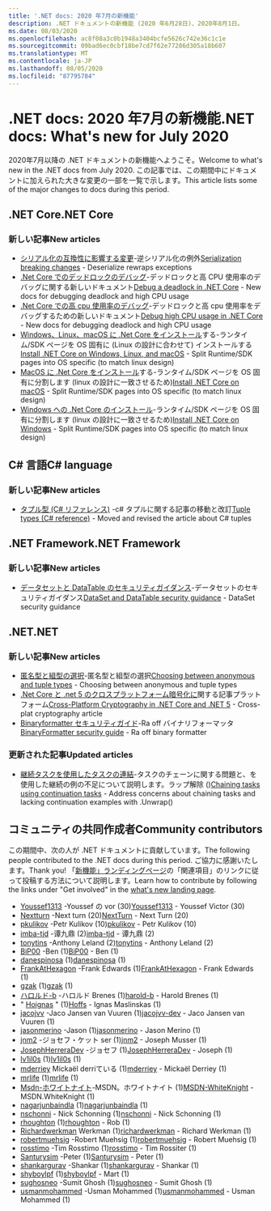 ```yaml
---
title: '.NET docs: 2020 年7月の新機能'
description: .NET ドキュメントの新機能 (2020 年6月28日)、2020年8月1日。
ms.date: 08/03/2020
ms.openlocfilehash: ac8f08a3c0b1948a3404bcfe5626c742e36c1c1e
ms.sourcegitcommit: 09bad6ec0cbf18be7cd7f62e77286d305a18b607
ms.translationtype: MT
ms.contentlocale: ja-JP
ms.lasthandoff: 08/05/2020
ms.locfileid: "87795784"
---
```

# <a name="net-docs-whats-new-for-july-2020"></a><span data-ttu-id="50e37-103">.NET docs: 2020 年7月の新機能</span><span class="sxs-lookup"><span data-stu-id="50e37-103">.NET docs: What's new for July 2020</span></span>

<span data-ttu-id="50e37-104">2020年7月以降の .NET ドキュメントの新機能へようこそ。</span><span class="sxs-lookup"><span data-stu-id="50e37-104">Welcome to what's new in the .NET docs from July 2020.</span></span> <span data-ttu-id="50e37-105">この記事では、この期間中にドキュメントに加えられた大きな変更の一部を一覧で示します。</span><span class="sxs-lookup"><span data-stu-id="50e37-105">This article lists some of the major changes to docs during this period.</span></span>

## <a name="net-core"></a><span data-ttu-id="50e37-106">.NET Core</span><span class="sxs-lookup"><span data-stu-id="50e37-106">.NET Core</span></span>

### <a name="new-articles"></a><span data-ttu-id="50e37-107">新しい記事</span><span class="sxs-lookup"><span data-stu-id="50e37-107">New articles</span></span>

- <span data-ttu-id="50e37-108">[シリアル化の互換性に影響する変更](/dotnet/core/compatibility/serialization)-逆シリアル化の例外</span><span class="sxs-lookup"><span data-stu-id="50e37-108">[Serialization breaking changes](/dotnet/core/compatibility/serialization) - Deserialize rewraps exceptions</span></span>
- <span data-ttu-id="50e37-109">[.Net Core でのデッドロックのデバッグ](/dotnet/core/diagnostics/debug-deadlock)-デッドロックと高 CPU 使用率のデバッグに関する新しいドキュメント</span><span class="sxs-lookup"><span data-stu-id="50e37-109">[Debug a deadlock in .NET Core](/dotnet/core/diagnostics/debug-deadlock) - New docs for debugging deadlock and high CPU usage</span></span>
- <span data-ttu-id="50e37-110">[.Net Core での高 cpu 使用率のデバッグ](/dotnet/core/diagnostics/debug-highcpu)-デッドロックと高 cpu 使用率をデバッグするための新しいドキュメント</span><span class="sxs-lookup"><span data-stu-id="50e37-110">[Debug high CPU usage in .NET Core](/dotnet/core/diagnostics/debug-highcpu) - New docs for debugging deadlock and high CPU usage</span></span>
- <span data-ttu-id="50e37-111">[Windows、Linux、macOS に .Net Core をインストール](/dotnet/core/install/index)する-ランタイム/SDK ページを OS 固有に (Linux の設計に合わせて) インストールする</span><span class="sxs-lookup"><span data-stu-id="50e37-111">[Install .NET Core on Windows, Linux, and macOS](/dotnet/core/install/index) - Split Runtime/SDK pages into OS specific (to match linux design)</span></span>
- <span data-ttu-id="50e37-112">[MacOS に .Net Core をインストール](/dotnet/core/install/macos)する-ランタイム/SDK ページを OS 固有に分割します (linux の設計に一致させるため)</span><span class="sxs-lookup"><span data-stu-id="50e37-112">[Install .NET Core on macOS](/dotnet/core/install/macos) - Split Runtime/SDK pages into OS specific (to match linux design)</span></span>
- <span data-ttu-id="50e37-113">[Windows への .Net Core のインストール](/dotnet/core/install/windows)-ランタイム/SDK ページを OS 固有に分割します (linux の設計に一致させるため)</span><span class="sxs-lookup"><span data-stu-id="50e37-113">[Install .NET Core on Windows](/dotnet/core/install/windows) - Split Runtime/SDK pages into OS specific (to match linux design)</span></span>

## <a name="c-language"></a><span data-ttu-id="50e37-114">C# 言語</span><span class="sxs-lookup"><span data-stu-id="50e37-114">C# language</span></span>

### <a name="new-articles"></a><span data-ttu-id="50e37-115">新しい記事</span><span class="sxs-lookup"><span data-stu-id="50e37-115">New articles</span></span>

- <span data-ttu-id="50e37-116">[タプル型 (C# リファレンス)](/dotnet/csharp/language-reference/builtin-types/value-tuples) -c# タプルに関する記事の移動と改訂</span><span class="sxs-lookup"><span data-stu-id="50e37-116">[Tuple types (C# reference)](/dotnet/csharp/language-reference/builtin-types/value-tuples) - Moved and revised the article about C# tuples</span></span>

## <a name="net-framework"></a><span data-ttu-id="50e37-117">.NET Framework</span><span class="sxs-lookup"><span data-stu-id="50e37-117">.NET Framework</span></span>

### <a name="new-articles"></a><span data-ttu-id="50e37-118">新しい記事</span><span class="sxs-lookup"><span data-stu-id="50e37-118">New articles</span></span>

- <span data-ttu-id="50e37-119">[データセットと DataTable のセキュリティガイダンス](/dotnet/framework/data/adonet/dataset-datatable-dataview/security-guidance)-データセットのセキュリティガイダンス</span><span class="sxs-lookup"><span data-stu-id="50e37-119">[DataSet and DataTable security guidance](/dotnet/framework/data/adonet/dataset-datatable-dataview/security-guidance) - DataSet security guidance</span></span>

## <a name="net"></a><span data-ttu-id="50e37-120">.NET</span><span class="sxs-lookup"><span data-stu-id="50e37-120">.NET</span></span>

### <a name="new-articles"></a><span data-ttu-id="50e37-121">新しい記事</span><span class="sxs-lookup"><span data-stu-id="50e37-121">New articles</span></span>

- <span data-ttu-id="50e37-122">[匿名型と組型の選択](/dotnet/standard/design-guidelines/choosing-between-anonymous-and-tuple)-匿名型と組型の選択</span><span class="sxs-lookup"><span data-stu-id="50e37-122">[Choosing between anonymous and tuple types](/dotnet/standard/design-guidelines/choosing-between-anonymous-and-tuple) - Choosing between anonymous and tuple types</span></span>
- <span data-ttu-id="50e37-123">[.Net Core と .net 5 のクロスプラットフォーム暗号化に](/dotnet/standard/security/cross-platform-cryptography)関する記事プラットフォーム</span><span class="sxs-lookup"><span data-stu-id="50e37-123">[Cross-Platform Cryptography in .NET Core and .NET 5](/dotnet/standard/security/cross-platform-cryptography) - Cross-plat cryptography article</span></span>
- <span data-ttu-id="50e37-124">[Binaryformatter セキュリティガイド](/dotnet/standard/serialization/binaryformatter-security-guide)-Ra off バイナリフォーマッタ</span><span class="sxs-lookup"><span data-stu-id="50e37-124">[BinaryFormatter security guide](/dotnet/standard/serialization/binaryformatter-security-guide) - Ra off binary formatter</span></span>

### <a name="updated-articles"></a><span data-ttu-id="50e37-125">更新された記事</span><span class="sxs-lookup"><span data-stu-id="50e37-125">Updated articles</span></span>

- <span data-ttu-id="50e37-126">[継続タスクを使用したタスクの連結](/dotnet/standard/parallel-programming/chaining-tasks-by-using-continuation-tasks)-タスクのチェーンに関する問題と、を使用した継続の例の不足について説明します。ラップ解除 ()</span><span class="sxs-lookup"><span data-stu-id="50e37-126">[Chaining tasks using continuation tasks](/dotnet/standard/parallel-programming/chaining-tasks-by-using-continuation-tasks) - Address concerns about chaining tasks and lacking continuation examples with .Unwrap()</span></span>

## <a name="community-contributors"></a><span data-ttu-id="50e37-127">コミュニティの共同作成者</span><span class="sxs-lookup"><span data-stu-id="50e37-127">Community contributors</span></span>

<span data-ttu-id="50e37-128">この期間中、次の人が .NET ドキュメントに貢献しています。</span><span class="sxs-lookup"><span data-stu-id="50e37-128">The following people contributed to the .NET docs during this period.</span></span> <span data-ttu-id="50e37-129">ご協力に感謝いたします。</span><span class="sxs-lookup"><span data-stu-id="50e37-129">Thank you!</span></span> <span data-ttu-id="50e37-130">「[新機能」ランディングページ](index.yml)の「関連項目」のリンクに従って投稿する方法について説明します。</span><span class="sxs-lookup"><span data-stu-id="50e37-130">Learn how to contribute by following the links under "Get involved" in the [what's new landing page](index.yml).</span></span>

- <span data-ttu-id="50e37-131">[Youssef1313](https://github.com/Youssef1313) -Youssef の vor (30)</span><span class="sxs-lookup"><span data-stu-id="50e37-131">[Youssef1313](https://github.com/Youssef1313) - Youssef Victor (30)</span></span>
- <span data-ttu-id="50e37-132">[Nextturn](https://github.com/NextTurn) -Next turn (20)</span><span class="sxs-lookup"><span data-stu-id="50e37-132">[NextTurn](https://github.com/NextTurn) - Next Turn (20)</span></span>
- <span data-ttu-id="50e37-133">[pkulikov](https://github.com/pkulikov) -Petr Kulikov (10)</span><span class="sxs-lookup"><span data-stu-id="50e37-133">[pkulikov](https://github.com/pkulikov) - Petr Kulikov (10)</span></span>
- <span data-ttu-id="50e37-134">[imba-tjd](https://github.com/imba-tjd) -谭九鼎 (2)</span><span class="sxs-lookup"><span data-stu-id="50e37-134">[imba-tjd](https://github.com/imba-tjd) - 谭九鼎 (2)</span></span>
- <span data-ttu-id="50e37-135">[tonytins](https://github.com/tonytins) -Anthony Leland (2)</span><span class="sxs-lookup"><span data-stu-id="50e37-135">[tonytins](https://github.com/tonytins) - Anthony Leland (2)</span></span>
- <span data-ttu-id="50e37-136">[BiP00](https://github.com/BiP00) -Ben (1)</span><span class="sxs-lookup"><span data-stu-id="50e37-136">[BiP00](https://github.com/BiP00) - Ben (1)</span></span>
- <span data-ttu-id="50e37-137">[danespinosa](https://github.com/danespinosa) (1)</span><span class="sxs-lookup"><span data-stu-id="50e37-137">[danespinosa](https://github.com/danespinosa) (1)</span></span>
- <span data-ttu-id="50e37-138">[FrankAtHexagon](https://github.com/FrankAtHexagon) -Frank Edwards (1)</span><span class="sxs-lookup"><span data-stu-id="50e37-138">[FrankAtHexagon](https://github.com/FrankAtHexagon) - Frank Edwards (1)</span></span>
- <span data-ttu-id="50e37-139">[gzak](https://github.com/gzak) (1)</span><span class="sxs-lookup"><span data-stu-id="50e37-139">[gzak](https://github.com/gzak) (1)</span></span>
- <span data-ttu-id="50e37-140">[ハロルド-b](https://github.com/harold-b) -ハロルド Brenes (1)</span><span class="sxs-lookup"><span data-stu-id="50e37-140">[harold-b](https://github.com/harold-b) - Harold Brenes (1)</span></span>
- <span data-ttu-id="50e37-141">" [Hoignas](https://github.com/Hoffs) " (1)</span><span class="sxs-lookup"><span data-stu-id="50e37-141">[Hoffs](https://github.com/Hoffs) - Ignas Maslinskas (1)</span></span>
- <span data-ttu-id="50e37-142">[jacojvv](https://github.com/jacojvv-dev) -Jaco Jansen van Vuuren (1)</span><span class="sxs-lookup"><span data-stu-id="50e37-142">[jacojvv-dev](https://github.com/jacojvv-dev) - Jaco Jansen van Vuuren (1)</span></span>
- <span data-ttu-id="50e37-143">[jasonmerino](https://github.com/jasonmerino) -Jason (1)</span><span class="sxs-lookup"><span data-stu-id="50e37-143">[jasonmerino](https://github.com/jasonmerino) - Jason Merino (1)</span></span>
- <span data-ttu-id="50e37-144">[jnm2](https://github.com/jnm2) -ジョセフ・ケット ser (1)</span><span class="sxs-lookup"><span data-stu-id="50e37-144">[jnm2](https://github.com/jnm2) - Joseph Musser (1)</span></span>
- <span data-ttu-id="50e37-145">[JosephHerreraDev](https://github.com/JosephHerreraDev) -ジョセフ (1)</span><span class="sxs-lookup"><span data-stu-id="50e37-145">[JosephHerreraDev](https://github.com/JosephHerreraDev) - Joseph (1)</span></span>
- <span data-ttu-id="50e37-146">[lv1il0s](https://github.com/lv1il0s) (1)</span><span class="sxs-lookup"><span data-stu-id="50e37-146">[lv1il0s](https://github.com/lv1il0s) (1)</span></span>
- <span data-ttu-id="50e37-147">[mderriey](https://github.com/mderriey) Mickaël derriている (1)</span><span class="sxs-lookup"><span data-stu-id="50e37-147">[mderriey](https://github.com/mderriey) - Mickaël Derriey (1)</span></span>
- <span data-ttu-id="50e37-148">[mrlife](https://github.com/mrlife) (1)</span><span class="sxs-lookup"><span data-stu-id="50e37-148">[mrlife](https://github.com/mrlife) (1)</span></span>
- <span data-ttu-id="50e37-149">[Msdn-ホワイトナイト](https://github.com/MSDN-WhiteKnight)-MSDN。ホワイトナイト (1)</span><span class="sxs-lookup"><span data-stu-id="50e37-149">[MSDN-WhiteKnight](https://github.com/MSDN-WhiteKnight) - MSDN.WhiteKnight (1)</span></span>
- <span data-ttu-id="50e37-150">[nagarjunbaindla](https://github.com/nagarjunbaindla) (1)</span><span class="sxs-lookup"><span data-stu-id="50e37-150">[nagarjunbaindla](https://github.com/nagarjunbaindla) (1)</span></span>
- <span data-ttu-id="50e37-151">[nschonni](https://github.com/nschonni) - Nick Schonning (1)</span><span class="sxs-lookup"><span data-stu-id="50e37-151">[nschonni](https://github.com/nschonni) - Nick Schonning (1)</span></span>
- <span data-ttu-id="50e37-152">[rhoughton](https://github.com/rhoughton) (1)</span><span class="sxs-lookup"><span data-stu-id="50e37-152">[rhoughton](https://github.com/rhoughton) - Rob (1)</span></span>
- <span data-ttu-id="50e37-153">[Richardwerkman](https://github.com/richardwerkman) Werkman (1)</span><span class="sxs-lookup"><span data-stu-id="50e37-153">[richardwerkman](https://github.com/richardwerkman) - Richard Werkman (1)</span></span>
- <span data-ttu-id="50e37-154">[robertmuehsig](https://github.com/robertmuehsig) -Robert Muehsig (1)</span><span class="sxs-lookup"><span data-stu-id="50e37-154">[robertmuehsig](https://github.com/robertmuehsig) - Robert Muehsig (1)</span></span>
- <span data-ttu-id="50e37-155">[rosstimo](https://github.com/rosstimo) -Tim Rosstimo (1)</span><span class="sxs-lookup"><span data-stu-id="50e37-155">[rosstimo](https://github.com/rosstimo) - Tim Rossiter (1)</span></span>
- <span data-ttu-id="50e37-156">[Santurysim](https://github.com/Santurysim) -Peter (1)</span><span class="sxs-lookup"><span data-stu-id="50e37-156">[Santurysim](https://github.com/Santurysim) - Peter (1)</span></span>
- <span data-ttu-id="50e37-157">[shankargurav](https://github.com/shankargurav) -Shankar (1)</span><span class="sxs-lookup"><span data-stu-id="50e37-157">[shankargurav](https://github.com/shankargurav) - Shankar (1)</span></span>
- <span data-ttu-id="50e37-158">[shyboylpf](https://github.com/shyboylpf) (1)</span><span class="sxs-lookup"><span data-stu-id="50e37-158">[shyboylpf](https://github.com/shyboylpf) - Mart (1)</span></span>
- <span data-ttu-id="50e37-159">[sughosneo](https://github.com/sughosneo) -Sumit Ghosh (1)</span><span class="sxs-lookup"><span data-stu-id="50e37-159">[sughosneo](https://github.com/sughosneo) - Sumit Ghosh (1)</span></span>
- <span data-ttu-id="50e37-160">[usmanmohammed](https://github.com/usmanmohammed) -Usman Mohammed (1)</span><span class="sxs-lookup"><span data-stu-id="50e37-160">[usmanmohammed](https://github.com/usmanmohammed) - Usman Mohammed (1)</span></span>
